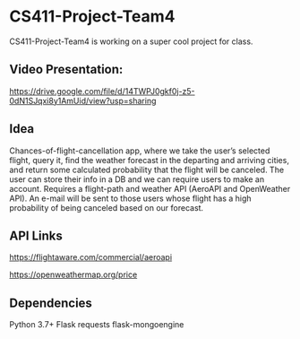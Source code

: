 # CS411-Project-Team4
CS411-Project-Team4 is working on a super cool project for class.

## Video Presentation:

https://drive.google.com/file/d/14TWPJ0gkf0j-z5-0dN1SJqxi8y1AmUid/view?usp=sharing

## Idea
Chances-of-flight-cancellation app, where we take the user’s selected flight, query it, find the weather forecast in the departing and arriving cities, and return some calculated probability that the flight will be canceled. The user can store their info in a DB and we can require users to make an account. Requires a flight-path and weather API (AeroAPI and OpenWeather API). An e-mail will be sent to those users whose flight has a high probability of being canceled based on our forecast.

## API Links

https://flightaware.com/commercial/aeroapi

https://openweathermap.org/price

## Dependencies

Python 3.7+
Flask
requests
flask-mongoengine
